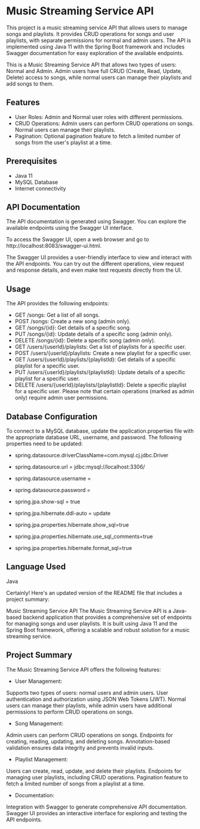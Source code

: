 
# Music Streaming Service API
This project is a music streaming service API that allows users to manage songs and playlists. It provides CRUD operations for songs and user playlists, with separate permissions for normal and admin users. The API is implemented using Java 11 with the Spring Boot framework and includes Swagger documentation for easy exploration of the available endpoints.

This is a Music Streaming Service API that allows two types of users: Normal and Admin. Admin users have full CRUD (Create, Read, Update, Delete) access to songs, while normal users can manage their playlists and add songs to them.

## Features

- User Roles: Admin and Normal user roles with different permissions.
- CRUD Operations: Admin users can perform CRUD operations on songs. Normal users can manage their playlists.
- Pagination: Optional pagination feature to fetch a limited number of songs from the user's playlist at a time.

## Prerequisites

- Java 11
- MySQL Database
- Internet connectivity

## API Documentation
The API documentation is generated using Swagger. You can explore the available endpoints using the Swagger UI interface.

To access the Swagger UI, open a web browser and go to http://localhost:8083/swagger-ui.html.

The Swagger UI provides a user-friendly interface to view and interact with the API endpoints. You can try out the different operations, view request and response details, and even make test requests directly from the UI.

## Usage
The API provides the following endpoints:

* GET /songs: Get a list of all songs.
* POST /songs: Create a new song (admin only).
* GET /songs/{id}: Get details of a specific song.
* PUT /songs/{id}: Update details of a specific song (admin only).
* DELETE /songs/{id}: Delete a specific song (admin only).
* GET /users/{userId}/playlists: Get a list of playlists for a specific user.
* POST /users/{userId}/playlists: Create a new playlist for a specific user.
* GET /users/{userId}/playlists/{playlistId}: Get details of a specific playlist for a specific user.
* PUT /users/{userId}/playlists/{playlistId}: Update details of a specific playlist for a specific user.
* DELETE /users/{userId}/playlists/{playlistId}: Delete a specific playlist for a specific user.
Please note that certain operations (marked as admin only) require admin user permissions.
## Database Configuration
To connect to a MySQL database, update the application.properties file with the appropriate database URL, username, and password. The following properties need to be updated:

* spring.datasource.driverClassName=com.mysql.cj.jdbc.Driver
* spring.datasource.url = jdbc:mysql://localhost:3306/<DatabaseName>
* spring.datasource.username = <userName>
* spring.datasource.password = <password>
* spring.jpa.show-sql = true
* spring.jpa.hibernate.ddl-auto = update

* spring.jpa.properties.hibernate.show_sql=true
* spring.jpa.properties.hibernate.use_sql_comments=true
* spring.jpa.properties.hibernate.format_sql=true
## Language Used
Java
  
Certainly! Here's an updated version of the README file that includes a project summary:

Music Streaming Service API
The Music Streaming Service API is a Java-based backend application that provides a comprehensive set of endpoints for managing songs and user playlists. It is built using Java 11 and the Spring Boot framework, offering a scalable and robust solution for a music streaming service.

## Project Summary
The Music Streaming Service API offers the following features:

* User Management:

Supports two types of users: normal users and admin users.
User authentication and authorization using JSON Web Tokens (JWT).
Normal users can manage their playlists, while admin users have additional permissions to perform CRUD operations on songs.
* Song Management:

Admin users can perform CRUD operations on songs.
Endpoints for creating, reading, updating, and deleting songs.
Annotation-based validation ensures data integrity and prevents invalid inputs.
* Playlist Management:

Users can create, read, update, and delete their playlists.
Endpoints for managing user playlists, including CRUD operations.
Pagination feature to fetch a limited number of songs from a playlist at a time.
* Documentation:

Integration with Swagger to generate comprehensive API documentation.
Swagger UI provides an interactive interface for exploring and testing the API endpoints.
